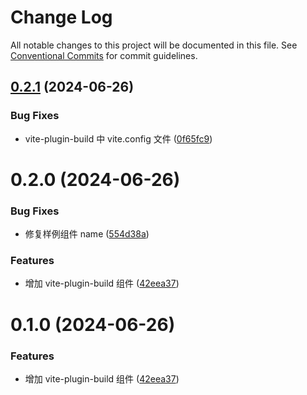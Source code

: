 # Change Log

All notable changes to this project will be documented in this file.
See [Conventional Commits](https://conventionalcommits.org) for commit guidelines.

## [0.2.1](https://github.com/WangXueLinA/dumi_document/compare/@xuelin/vite-plugin-build@0.2.0...@xuelin/vite-plugin-build@0.2.1) (2024-06-26)

### Bug Fixes

- vite-plugin-build 中 vite.config 文件 ([0f65fc9](https://github.com/WangXueLinA/dumi_document/commit/0f65fc96dc8d8596c54afd657528c5b21f3502aa))

# 0.2.0 (2024-06-26)

### Bug Fixes

- 修复样例组件 name ([554d38a](https://github.com/WangXueLinA/dumi_document/commit/554d38a748b307f927aabe7a46fb593b20c8ba76))

### Features

- 增加 vite-plugin-build 组件 ([42eea37](https://github.com/WangXueLinA/dumi_document/commit/42eea37ccd545fca2d6490a6449ea6c3e99a70b5))

# 0.1.0 (2024-06-26)

### Features

- 增加 vite-plugin-build 组件 ([42eea37](https://github.com/WangXueLinA/dumi_document/commit/42eea37ccd545fca2d6490a6449ea6c3e99a70b5))

